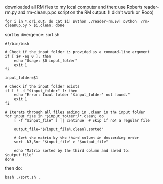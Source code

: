 
downloaded all RM files to my local computer and then:
use Roberts reader-rm.py and rm-cleanup.pc script on the RM output:
(I didn't work on Roco)
```
for i in *.ori.out; do cat $i| python ./reader-rm.py| python ./rm-cleanup.py > $i.clean; done
```

sort by divergence:
sort.sh
```
#!/bin/bash

# Check if the input folder is provided as a command-line argument
if [ $# -eq 0 ]; then
    echo "Usage: $0 input_folder"
    exit 1
fi

input_folder=$1

# Check if the input folder exists
if [ ! -d "$input_folder" ]; then
    echo "Error: Input folder '$input_folder' not found."
    exit 1
fi

# Iterate through all files ending in .clean in the input folder
for input_file in "$input_folder"/*.clean; do
    [ -f "$input_file" ] || continue  # Skip if not a regular file

    output_file="${input_file%.clean}.sorted"

    # Sort the matrix by the third column in descending order
    sort -k3,3nr "$input_file" > "$output_file"

    echo "Matrix sorted by the third column and saved to: $output_file"
done
```

then do:
```
bash ./sort.sh .
```
